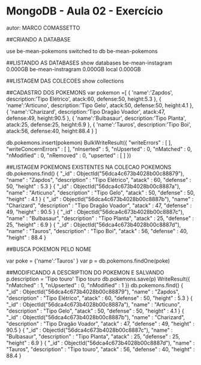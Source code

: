 # MongoDB - Aula 02 - Exercício
autor: MARCO COMASSETTO


##CRIANDO A DATABASE

use be-mean-pokemons
switched to db be-mean-pokemons


##LISTANDO AS DATABASES
show databases
be-mean-instagram   0.000GB
be-mean-instragram  0.000GB
local               0.000GB


##LISTAGEM DAS COLECOES
show collections


##CADASTRO DOS POKEMONS
var pokemon =[ { 'name':'Zapdos', description:'Tipo Elétrico', atack:60, defense:50, height:5.3 }, { 'name':'Articuno', description:'Tipo Gelo', atack:50, defense:50, height:4.1 }, { 'name':'Charizard', description:'Tipo Dragão Voador', atack:47, defense:49, height:90.5 }, { 'name':'Bulbasaur', description:'Tipo Planta', atack:25, defense:25, height:6.9 }, { 'name':'Tauros', description:'Tipo Boi', atack:56, defense:40, height:88.4 } ]

db.pokemons.insert(pokemon)
BulkWriteResult({
	"writeErrors" : [ ],
	"writeConcernErrors" : [ ],
	"nInserted" : 5,
	"nUpserted" : 0,
	"nMatched" : 0,
	"nModified" : 0,
	"nRemoved" : 0,
	"upserted" : [ ]
})


##LISTAGEM POKEMONS EXISTENTES NA COLECAO POKEMONS
db.pokemons.find()
{ "_id" : ObjectId("56dca4c673b4028b00c88879"), "name" : "Zapdos", "description" : "Tipo Elétrico", "atack" : 60, "defense" : 50, "height" : 5.3 }
{ "_id" : ObjectId("56dca4c673b4028b00c8887a"), "name" : "Articuno", "description" : "Tipo Gelo", "atack" : 50, "defense" : 50, "height" : 4.1 }
{ "_id" : ObjectId("56dca4c673b4028b00c8887b"), "name" : "Charizard", "description" : "Tipo Dragão Voador", "atack" : 47, "defense" : 49, "height" : 90.5 }
{ "_id" : ObjectId("56dca4c673b4028b00c8887c"), "name" : "Bulbasaur", "description" : "Tipo Planta", "atack" : 25, "defense" : 25, "height" : 6.9 }
{ "_id" : ObjectId("56dca4c673b4028b00c8887d"), "name" : "Tauros", "description" : "Tipo Boi", "atack" : 56, "defense" : 40, "height" : 88.4 }


##BUSCA POKEMON PELO NOME

var poke = {'name':'Tauros' }
var p = db.pokemons.findOne(poke)


##MODIFICANDO A DESCRIPTION DO POKEMON E SALVANDO
p.description = 'Tipo touro'
Tipo touro
db.pokemons.save(p)
WriteResult({ "nMatched" : 1, "nUpserted" : 0, "nModified" : 1 })
db.pokemons.find()
{ "_id" : ObjectId("56dca4c673b4028b00c88879"), "name" : "Zapdos", "description" : "Tipo Elétrico", "atack" : 60, "defense" : 50, "height" : 5.3 }
{ "_id" : ObjectId("56dca4c673b4028b00c8887a"), "name" : "Articuno", "description" : "Tipo Gelo", "atack" : 50, "defense" : 50, "height" : 4.1 }
{ "_id" : ObjectId("56dca4c673b4028b00c8887b"), "name" : "Charizard", "description" : "Tipo Dragão Voador", "atack" : 47, "defense" : 49, "height" : 90.5 }
{ "_id" : ObjectId("56dca4c673b4028b00c8887c"), "name" : "Bulbasaur", "description" : "Tipo Planta", "atack" : 25, "defense" : 25, "height" : 6.9 }
{ "_id" : ObjectId("56dca4c673b4028b00c8887d"), "name" : "Tauros", "description" : "Tipo touro", "atack" : 56, "defense" : 40, "height" : 88.4 }

